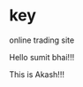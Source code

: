 # key
online trading site
<body>
  <head>
    <p>Hello sumit bhai!!!</p>
    <p>This is Akash!!!</p>
  </head>
</body>

